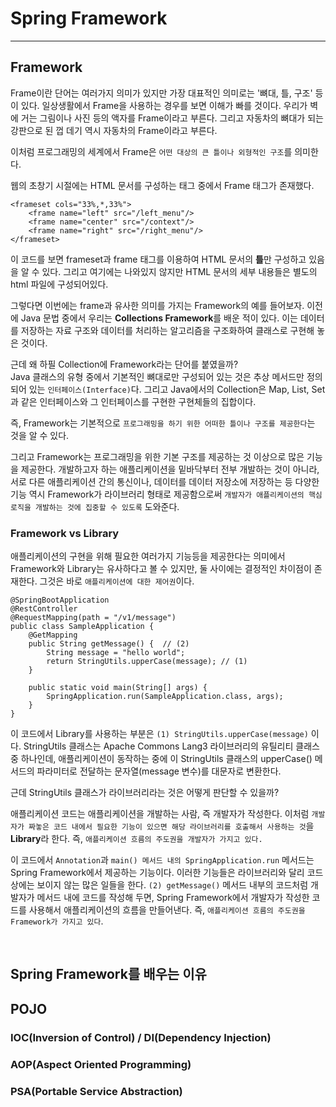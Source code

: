 # Spring Framework
___

## Framework
Frame이란 단어는 여러가지 의미가 있지만 가장 대표적인 의미로는 '뼈대, 틀, 구조' 등이 있다. 일상생활에서 Frame을 사용하는 경우를 보면 이해가 빠를 것이다.
우리가 벽에 거는 그림이나 사진 등의 액자를 Frame이라고 부른다. 그리고 자동차의 뼈대가 되는 강판으로 된 껍 데기 역시 자동차의 Frame이라고 부른다.

이처럼 프로그래밍의 세계에서 Frame은 `어떤 대상의 큰 틀이나 외형적인 구조`를 의미한다.

웹의 초창기 시절에는 HTML 문서를 구성하는 태그 중에서 Frame 태그가 존재했다.
```
<frameset cols="33%,*,33%">
    <frame name="left" src="/left_menu"/>
    <frame name="center" src="/context"/>
    <frame name="right" src="/right_menu"/>
</frameset>
```
이 코드를 보면 frameset과 frame 태그를 이용하여 HTML 문서의 **틀**만 구성하고 있음을 알 수 있다. 그리고 여기에는 나와있지 않지만 HTML 문서의 세부 내용들은 별도의 html 파일에 구성되어있다.

그렇다면 이번에는 frame과 유사한 의미를 가지는 Framework의 예를 들어보자. 이전에 Java 문법 중에서 우리는 **Collections Framework**를 배운 적이 있다.
이는 데이터를 저장하는 자료 구조와 데이터를 처리하는 알고리즘을 구조화하여 클래스로 구현해 놓은 것이다.

근데 왜 하필 Collection에 Framework라는 단어를 붙였을까?  
Java 클래스의 유형 중에서 기본적인 뼈대로만 구성되어 있는 것은 추상 메서드만 정의되어 있는 `인터페이스(Interface)`다. 그리고 Java에서의 Collection은 Map, List, Set과 같은 인터페이스와 그 인터페이스를 구현한 구현체들의 집합이다.

즉, Framework는 기본적으로 `프로그래밍을 하기 위한 어떠한 틀이나 구조를 제공한다`는 것을 알 수 있다.

그리고 Framework는 프로그래밍을 위한 기본 구조를 제공하는 것 이상으로 많은 기능을 제공한다. 개발하고자 하는 애플리케이션을 밑바닥부터 전부 개발하는 것이 아니라, 서로 다른 애플리케이션 간의 통신이나, 데이터를 데이터 저장소에 저장하는 등 다양한 기능 역시 Framework가 라이브러리 형태로 제공함으로써 `개발자가 애플리케이션의 핵심 로직을 개발하는 것에 집중할 수 있도록` 도와준다.

### Framework vs Library
애플리케이션의 구현을 위해 필요한 여러가지 기능등을 제공한다는 의미에서 Framework와 Library는 유사하다고 볼 수 있지만, 둘 사이에는 결정적인 차이점이 존재한다. 그것은 바로 `애플리케이션에 대한 제어권`이다.

```
@SpringBootApplication
@RestController
@RequestMapping(path = "/v1/message")
public class SampleApplication {
    @GetMapping
    public String getMessage() {  // (2)
        String message = "hello world";
        return StringUtils.upperCase(message); // (1)
    }

    public static void main(String[] args) {
        SpringApplication.run(SampleApplication.class, args);
    }
}
```
이 코드에서 Library를 사용하는 부분은 `(1) StringUtils.upperCase(message)` 이다.
StringUtils 클래스는 Apache Commons Lang3 라이브러리의 유틸리티 클래스 중 하나인데, 애플리케이션이 동작하는 중에 이 StringUtils 클래스의 upperCase() 메서드의 파라미터로 전달하는 문자열(message 변수)를 대문자로 변환한다.

근데 StringUtils 클래스가 라이브러리라는 것은 어떻게 판단할 수 있을까?

애플리케이션 코드는 애플리케이션을 개발하는 사람, 즉 개발자가 작성한다. 이처럼 `개발자가 짜놓은 코드 내에서 필요한 기능이 있으면 해당 라이브러리를 호출해서 사용하는 것`을 **Library**라 한다.
즉, `애플리케이션 흐름의 주도권을 개발자가 가지고 있다.`

이 코드에서 `Annotation`과 `main() 메서드 내의 SpringApplication.run` 메서드는 Spring Framework에서 제공하는 기능이다. 이러한 기능들은 라이브러리와 달리 코드 상에는 보이지 않는 많은 일들을 한다.
`(2) getMessage()` 메서드 내부의 코드처럼 개발자가 메서드 내에 코드를 작성해 두면, Spring Framework에서 개발자가 작성한 코드를 사용해서 애플리케이션의 흐름을 만들어낸다. 즉, `애플리케이션 흐름의 주도권을 Framework가 가지고 있다`. 

<br>

## Spring Framework를 배우는 이유

## POJO
### IOC(Inversion of Control) / DI(Dependency Injection)

### AOP(Aspect Oriented Programming)

### PSA(Portable Service Abstraction)